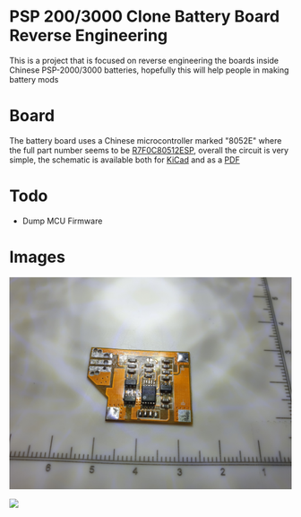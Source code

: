 # PSP 200/3000 Clone Battery Board Reverse Engineering

This is a project that is focused on reverse engineering the boards inside Chinese PSP-2000/3000 batteries, hopefully this will help people in making battery mods

# Board

The battery board uses a Chinese microcontroller marked "8052E" where the full part number seems to be [R7F0C80512ESP](/Docs/R7F0C801-805(R7F0C80512ESP).pdf), overall the circuit is very simple, the schematic is available both for [KiCad](/KiCad/PSP2000-3000_BatteryBoard.sch) and as a [PDF](/Docs/Battery%20Board%20Schematic.pdf)

# Todo
- Dump MCU Firmware

# Images

![](/Images/Front.jpg)

![](/Image/Back.jpg)